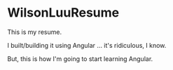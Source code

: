 # WilsonLuuResume

This is my resume.

I built/building it using Angular ... it's ridiculous, I know.

But, this is how I'm going to start learning Angular. 
